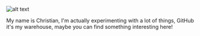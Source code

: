 ![alt text](https://img.freepik.com/free-vector/hacker-operating-laptop-cartoon-icon-illustration-technology-icon-concept-isolated-flat-cartoon-style_138676-2387.jpg?w=740&t=st=1671006931~exp=1671007531~hmac=1a425ee7159fcd1493cdd743ad22080a7e7ea8eebaec1d68df86cc532e053b74)

My name is Christian, I'm actually experimenting with a lot of things, GitHub it's my warehouse, maybe you can find something interesting here!

<!-- my field of study:
![alt text](https://www.shareicon.net/data/32x32/2015/10/04/111732_html5-icon_512x512.png)
![alt text](https://www.shareicon.net/data/32x32/2015/09/25/107205_css_512x512.png)
JavaScript Bootstrap Sass React -->
